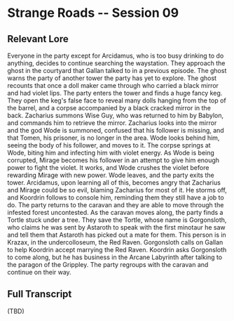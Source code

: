 # Strange Roads -- Session 09

## Relevant Lore

Everyone in the party except for Arcidamus, who is too busy drinking to do anything, decides to continue searching the waystation. They approach the ghost in the courtyard that Gallan talked to in a previous episode. The ghost warns the party of another tower the party has yet to explore. The ghost recounts that once a doll maker came through who carried a black mirror and had violet lips. The party enters the tower and finds a huge fancy keg. They open the keg's false face to reveal many dolls hanging from the top of the barrel, and a corpse accompanied by a black cracked mirror in the back. Zacharius summons Wise Guy, who was returned to him by Babylon, and commands him to retrieve the mirror. Zacharius looks into the mirror and the god Wode is summoned, confused that his follower is missing, and that Tomen, his prisoner, is no longer in the area. Wode looks behind him, seeing the body of his follower, and moves to it. The corpse springs at Wode, biting him and infecting him with violet energy. As Wode is being corrupted, Mirage becomes his follower in an attempt to give him enough power to fight the violet. It works, and Wode crushes the violet before rewarding Mirage with new power. Wode leaves, and the party exits the tower. Arcidamus, upon learning all of this, becomes angry that Zacharius and Mirage could be so evil, blaming Zacharius for most of it. He storms off, and Koordrin follows to console him, reminding them they still have a job to do. The party returns to the caravan and they are able to move through the infested forest uncontested. As the caravan moves along, the party finds a Tortle stuck under a tree. They save the Tortle, whose name is Gorgonsloth, who claims he was sent by Astaroth to speak with the first minotaur he saw and tell them that Astaroth has picked out a mate for them. This person is in Krazax, in the undercolloseum, the Red Raven. Gorgonsloth calls on Gallan to help Koordrin accept marrying the Red Raven. Koordrin asks Gorgonsloth to come along, but he has business in the Arcane Labyrinth after talking to the paragon of the Grippley. The party regroups with the caravan and continue on their way.

## Full Transcript

(TBD)

